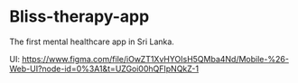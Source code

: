 # Bliss-therapy-app
The first mental healthcare app in Sri Lanka.

UI:
https://www.figma.com/file/iOwZT1XvHYOIsH5QMba4Nd/Mobile-%26-Web-UI?node-id=0%3A1&t=UZGoi00hQFIpNQkZ-1
